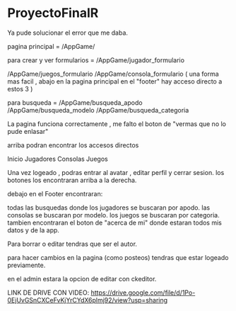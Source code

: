 # ProyectoFinalR

Ya pude solucionar el error que me daba.

pagina principal = /AppGame/

para crear y ver formularios = /AppGame/jugador_formulario

/AppGame/juegos_formulario
/AppGame/consola_formulario ( una forma mas facil , abajo en la pagina principal en el "footer" hay acceso directo a estos 3 )




para busqueda = /AppGame/busqueda_apodo 
                /AppGame/busqueda_modelo
                /AppGame/busqueda_categoria

La pagina funciona correctamente , me falto el boton de "vermas que no lo pude enlasar"

arriba podran encontrar los accesos directos

Inicio
Jugadores
Consolas
Juegos

Una vez logeado , podras entrar al avatar , editar perfil y cerrar sesion.
los botones los encontraran arriba a la derecha.

debajo en el Footer encontraran:

todas las busquedas donde los jugadores se buscaran por apodo.
las consolas se buscaran por modelo.
los juegos se buscaran por categoria.
tambien encontraran el boton de "acerca de mi" donde estaran todos mis datos 
y de la app.

Para borrar o editar tendras que ser el autor.

para hacer cambios en la pagina (como posteos) tendras que estar logeado previamente.


en el admin estara la opcion de editar con ckeditor.

LINK DE DRIVE CON VIDEO: https://drive.google.com/file/d/1Po-0EjUvGSnCXCeFvKjYrCYdX6plmj92/view?usp=sharing